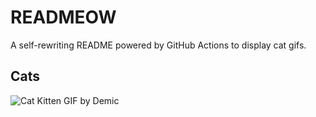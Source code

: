 # READMEOW

A self-rewriting README powered by GitHub Actions to display cat gifs.

## Cats

![Cat Kitten GIF by Demic](https://media4.giphy.com/media/3oriO0OEd9QIDdllqo/200.gif?cid=9acd02da81ccz6dnnqb80f5rh2qcc7zgbvqpe8rsqsyaqrbj&ep=v1_gifs_search&rid=200.gif&ct=g)
